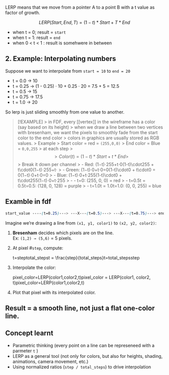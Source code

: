 LERP means that we move from a pointer A to a point B with a t value as factor of growth.

$$
LERP(Start,End,T) = (1 - t) * Start + T *End
$$
- when t = 0; result = `start`
- when t = 1: result = `end`
- when 0 < t < 1 : result is somehwere in between

## 2. Example: Interpolating numbers
Suppose we want to interpolate from `start = 10` to `end = 20`
- t = 0.0 -> 10
- t = 0.25 -> (1 - 0.25) · 10 + 0.25 · 20 = 7.5 + 5 = 12.5
- t = 0.5 -> 15
- t = 0.75 -> 17.5
- t = 1.0 -> 20

So lerp is just sliding smoothly from one value to another.

> [!EXAMPLE]
    > in FDF, every [[vertex]] in the wireframe has a color (say based on its height)
    > when we draw a line between two vertices with bresenham, we want the pixels to smoothly fade from the start color to the end color
    > colors in graphics are usually stored as RGB values.
    > Example 
    > Start color = red = `(255,0,0)`
    > End color = Blue = `0,0,255` 
    > at each step 
    > $$
    > Color(t) = (1 - t) * Start + t * End
    > $$
    > Break it down per channel
    > - Red: (1−t)⋅255+t⋅0(1-t)\cdot255 + t\cdot0(1−t)⋅255+t⋅
    > - Green: (1−t)⋅0+t⋅0=0(1-t)\cdot0 + t\cdot0 = 0(1−t)⋅0+t⋅0=0
    > - Blue: (1−t)⋅0+t⋅255(1-t)\cdot0 + t\cdot255(1−t)⋅0+t⋅255
    > - - t=0: (255, 0, 0) = red
    > - t=0.5t = 0.5t=0.5: (128, 0, 128) = purple
    > - t=1.0t = 1.0t=1.0: (0, 0, 255) = blue
    
    
## Examble in fdf
```css
start_value ----(t=0.25)---> ---X---(t=0.5)---> ---X---(t=0.75)---> end_value

```

Imagine we’re drawing a line from `(x1, y1, color1)` to `(x2, y2, color2)`:

1. **Bresenham** decides which pixels are on the line.  
    Ex: `(1,2) → (5,6)` = 5 pixels.
    
2. At pixel #`step`, compute:
    
    t=steptotal_stepst = \frac{step}{total\_steps}t=total_stepsstep​
3. Interpolate the color:
    
    pixel_color=LERP(color1,color2,t)pixel\_color = LERP(color1, color2, t)pixel_color=LERP(color1,color2,t)
4. Plot that pixel with its interpolated color.
    

Result = a smooth line, not just a flat one-color line.
---
## Concept learnt
- Parametric thinking (every point on a line can be represeneed with a parmeter `t` )
- LERP as a general tool (not only for colors, but also for heights, shading, animations, camera movement, etc.)
- Using normalized ratios (`step / total_steps`) to drive interpolation